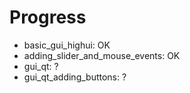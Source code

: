 # Progress
- basic_gui_highui: OK
- adding_slider_and_mouse_events: OK
- gui_qt: ?
- gui_qt_adding_buttons: ?
